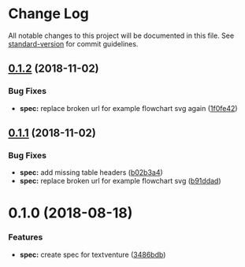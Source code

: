 # Change Log

All notable changes to this project will be documented in this file. See [standard-version](https://github.com/conventional-changelog/standard-version) for commit guidelines.

<a name="0.1.2"></a>
## [0.1.2](https://github.com/textventure/textventure.github.io/compare/0.1.1...0.1.2) (2018-11-02)


### Bug Fixes

* **spec:** replace broken url for example flowchart svg again ([1f0fe42](https://github.com/textventure/textventure.github.io/commit/1f0fe42))



<a name="0.1.1"></a>
## [0.1.1](https://github.com/textventure/textventure.github.io/compare/0.1.0...0.1.1) (2018-11-02)


### Bug Fixes

* **spec:** add missing table headers ([b02b3a4](https://github.com/textventure/textventure.github.io/commit/b02b3a4))
* **spec:** replace broken url for example flowchart svg ([b91ddad](https://github.com/textventure/textventure.github.io/commit/b91ddad))



<a name="0.1.0"></a>
# 0.1.0 (2018-08-18)


### Features

* **spec:** create spec for textventure ([3486bdb](https://github.com/textventure/spec/commit/3486bdb))
